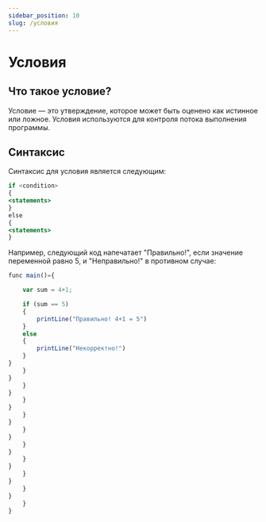 ```yaml
---
sidebar_position: 10
slug: /условия
---
```


# Условия

## Что такое условие?

Условие — это утверждение, которое может быть оценено как истинное или ложное. Условия используются для контроля потока выполнения программы.

## Синтаксис

Синтаксис для условия является следующим:

```jsx
if <condition>
{
<statements>
}
else
{
<statements>
}
```

Например, следующий код напечатает "Правильно!", если значение переменной равно 5, и "Неправильно!" в противном случае:


```jsx
func main()={

    var sum = 4+1;

    if (sum == 5)
    {
        printLine("Правильно! 4+1 = 5")
    }
    else
    {
        printLine("Некорректно!")
    }
}
    }
}
    }
}
    }
}
    }
}
    }
}
    }
}
    }
}
    }
}
    }
}
    }
}
```

